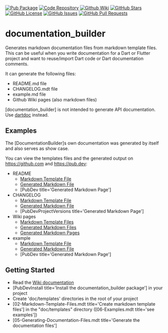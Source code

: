 [//]: # (This file was generated from: doc/templates/README.mdt using the documentation_builder package on: 2021-09-07 19:56:11.455299.)
[![Pub Package](https://img.shields.io/pub/v/fluent_regex)](https://pub.dev/packages/fluent_regex)
[![Code Repository](https://img.shields.io/badge/repository-git%20hub-blue)](https://github.com/efficientyboosters/documentation_builder)
[![Github Wiki](https://img.shields.io/badge/documentation-wiki-blue)](https://github.com/efficientyboosters/documentation_builder/wiki)
[![GitHub Stars](https://img.shields.io/github/stars/efficientyboosters/documentation_builder)](https://github.com/efficientyboosters/documentation_builder/stargazers)
[![GitHub License](https://img.shields.io/badge/license-MIT-blue)](https://github.com/efficientyboosters/documentation_builder/blob/main/LICENSE)
[![GitHub Issues](https://img.shields.io/github/issues/efficientyboosters/documentation_builder)](https://github.com/efficientyboosters/documentation_builder/issues)
[![GitHub Pull Requests](https://img.shields.io/github/issues-pr/efficientyboosters/documentation_builder)](https://github.com/efficientyboosters/documentation_builder/pull)

<a id='documentation-builder'></a>
# documentation_builder
Generates markdown documentation files from markdown template files.
This can be useful when you write documentation for a Dart or Flutter project
and want to reuse/import Dart code or Dart documentation comments.

It can generate the following files:
- README.md file
- CHANGELOG.mdt file
- example.md file
- Github Wiki pages (also markdown files)

[documentation_builder] is not intended to generate API documentation.
Use [dartdoc](https://dart.dev/tools/dartdoc) instead.


<a id='examples'></a>
## Examples
The [DocumentationBuilder]s own documentation was generated by itself and also serves as show case.

You can view the templates files and the generated output on https://github.com and https://pub.dev:

- README
  - [Markdown Template File](https://github.com/efficientyboosters/documentation_builder/blob/main/doc/templates/README.mdt)
  - [Generated Markdown File](https://github.com/efficientyboosters/documentation_builder/blob/main/README.md)
  - [PubDev title='Generated Markdown Page']
- CHANGELOG
  - [Markdown Template File](https://github.com/efficientyboosters/documentation_builder/blob/main/doc/templates/CHANGELOG.mdt)
  - [Generated Markdown File](https://github.com/efficientyboosters/documentation_builder/blob/main/CHANGELOG.md)
  - [PubDevProjectVersions title='Generated Markdown Page']
- Wiki pages
  - [Markdown Template Files](https://github.com/efficientyboosters/documentation_builder/blob/main/doc/templates)
  - [Generated Markdown Files](https://github.com/efficientyboosters/documentation_builder/blob/main/doc/wiki)
  - [Generated Markdown Pages](https://github.com/efficientyboosters/documentation_builder/wiki)
- example
  - [Markdown Template File](https://github.com/efficientyboosters/documentation_builder/blob/main/doc/templates/example.mdt)
  - [Generated Markdown File](https://github.com/efficientyboosters/documentation_builder/blob/main/example/example.md)
  - [PubDev title='Generated Markdown Page']

<a id='getting-started'></a>
## Getting Started
- Read the [Wiki documentation](https://github.com/efficientyboosters/documentation_builder/wiki)
- [PubDevInstall title='Install the documentation_builder package'] in your project
- Create 'doc/templates' directories in the root of your project
- [02-Markdown-Template-Files.mdt title='Create markdown template files'] in the "doc/templates" directory ([06-Examples.mdt title='see examples'])
- [05-Generating-Documentation-Files.mdt title='Generate the documentation files']